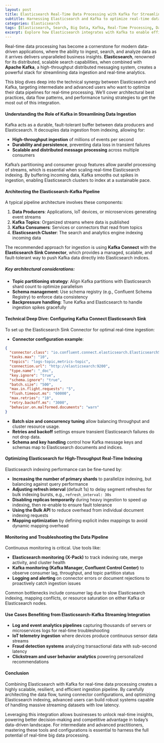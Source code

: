 ```yaml
---
layout: post
title: Elasticsearch Real-Time Data Processing with Kafka for Streamlined Ingestion
subtitle: Harnessing Elasticsearch and Kafka to optimize real-time data ingestion and processing pipelines
categories: Elasticsearch
tags: [Elasticsearch, Search, Big Data, Kafka, Real-Time Processing, Data Ingestion, Streaming]
excerpt: Explore how Elasticsearch integrates with Kafka to enable efficient real-time data processing and streamlined data ingestion for advanced big data applications.
---
```

Real-time data processing has become a cornerstone for modern data-driven applications, where the ability to ingest, search, and analyze data as it arrives delivers unparalleled business insights. **Elasticsearch**, renowned for its distributed, scalable search capabilities, when combined with **Apache Kafka**, a high-throughput distributed messaging system, creates a powerful stack for streamlining data ingestion and real-time analytics.

This blog dives deep into the technical synergy between Elasticsearch and Kafka, targeting intermediate and advanced users who want to optimize their data pipelines for real-time processing. We’ll cover architectural best practices, data flow patterns, and performance tuning strategies to get the most out of this integration.

#### Understanding the Role of Kafka in Streamlining Data Ingestion

Kafka acts as a durable, fault-tolerant buffer between data producers and Elasticsearch. It decouples data ingestion from indexing, allowing for:

- **High-throughput ingestion** of millions of events per second  
- **Durability and persistence**, preventing data loss in transient failures  
- **Scalable and distributed message processing** across multiple consumers  

Kafka’s partitioning and consumer group features allow parallel processing of streams, which is essential when scaling real-time Elasticsearch indexing. By buffering incoming data, Kafka smooths out spikes in ingestion, enabling Elasticsearch clusters to index at a sustainable pace.

#### Architecting the Elasticsearch-Kafka Pipeline

A typical pipeline architecture involves these components:

1. **Data Producers**: Applications, IoT devices, or microservices generating event streams  
2. **Kafka Topics**: Organized streams where data is published  
3. **Kafka Consumers**: Services or connectors that read from topics  
4. **Elasticsearch Cluster**: The search and analytics engine indexing incoming data  

The recommended approach for ingestion is using **Kafka Connect** with the **Elasticsearch Sink Connector**, which provides a managed, scalable, and fault-tolerant way to push Kafka data directly into Elasticsearch indices.

##### Key architectural considerations:

- **Topic partitioning strategy**: Align Kafka partitions with Elasticsearch shard count to optimize parallelism  
- **Schema management**: Use schema registry (e.g., Confluent Schema Registry) to enforce data consistency  
- **Backpressure handling**: Tune Kafka and Elasticsearch to handle ingestion spikes gracefully  

#### Technical Deep Dive: Configuring Kafka Connect Elasticsearch Sink

To set up the Elasticsearch Sink Connector for optimal real-time ingestion:

- **Connector configuration example**:

```json
{
  "connector.class": "io.confluent.connect.elasticsearch.ElasticsearchSinkConnector",
  "tasks.max": "10",
  "topics": "logs-topic,metrics-topic",
  "connection.url": "http://elasticsearch:9200",
  "type.name": "_doc",
  "key.ignore": "true",
  "schema.ignore": "true",
  "batch.size": "500",
  "max.in.flight.requests": "5",
  "flush.timeout.ms": "60000",
  "max.retries": "10",
  "retry.backoff.ms": "3000",
  "behavior.on.malformed.documents": "warn"
}
```

- **Batch size and concurrency tuning** allow balancing throughput and cluster resource usage.  
- **Retries and backoff** settings ensure transient Elasticsearch failures do not drop data.  
- **Schema and key handling** control how Kafka message keys and schemas map to Elasticsearch documents and indices.  

#### Optimizing Elasticsearch for High-Throughput Real-Time Indexing

Elasticsearch indexing performance can be fine-tuned by:

- **Increasing the number of primary shards** to parallelize indexing, but balancing against query performance  
- **Adjusting refresh interval** (default 1s) to delay segment refreshes for bulk indexing bursts, e.g., `refresh_interval: 30s`  
- **Disabling replicas temporarily** during heavy ingestion to speed up indexing, then re-enable to ensure fault tolerance  
- **Using the Bulk API** to reduce overhead from individual document indexing requests  
- **Mapping optimization** by defining explicit index mappings to avoid dynamic mapping overhead  

#### Monitoring and Troubleshooting the Data Pipeline

Continuous monitoring is critical. Use tools like:

- **Elasticsearch monitoring (X-Pack)** to track indexing rate, merge activity, and cluster health  
- **Kafka monitoring (Kafka Manager, Confluent Control Center)** to observe consumer lag, throughput, and topic partition status  
- **Logging and alerting** on connector errors or document rejections to proactively catch ingestion issues  

Common bottlenecks include consumer lag due to slow Elasticsearch indexing, mapping conflicts, or resource saturation on either Kafka or Elasticsearch nodes.

#### Use Cases Benefiting from Elasticsearch-Kafka Streaming Integration

- **Log and event analytics pipelines** capturing thousands of servers or microservices logs for real-time troubleshooting  
- **IoT telemetry ingestion** where devices produce continuous sensor data streams  
- **Fraud detection systems** analyzing transactional data with sub-second latency  
- **Clickstream and user behavior analytics** powering personalized recommendations  

#### Conclusion

Combining Elasticsearch with Kafka for real-time data processing creates a highly scalable, resilient, and efficient ingestion pipeline. By carefully architecting the data flow, tuning connector configurations, and optimizing Elasticsearch indexing, advanced users can build robust systems capable of handling massive streaming datasets with low latency.

Leveraging this integration allows businesses to unlock real-time insights, powering better decision-making and competitive advantage in today’s data-driven landscape. For intermediate and advanced practitioners, mastering these tools and configurations is essential to harness the full potential of real-time big data processing.


